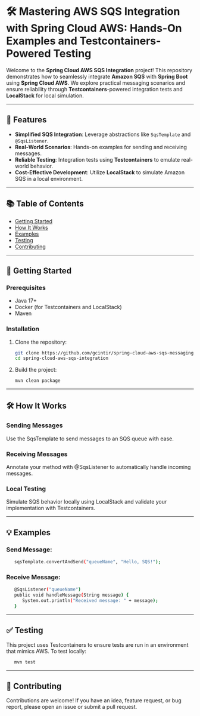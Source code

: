 # 🛠️ Mastering AWS SQS Integration with Spring Cloud AWS: Hands-On Examples and Testcontainers-Powered Testing

Welcome to the **Spring Cloud AWS SQS Integration** project! This repository demonstrates how to seamlessly integrate **Amazon SQS** with **Spring Boot** using **Spring Cloud AWS**. We explore practical messaging scenarios and ensure reliability through **Testcontainers**-powered integration tests and **LocalStack** for local simulation.

---

## 🚀 Features

- **Simplified SQS Integration**: Leverage abstractions like `SqsTemplate` and `@SqsListener`.
- **Real-World Scenarios**: Hands-on examples for sending and receiving messages.
- **Reliable Testing**: Integration tests using **Testcontainers** to emulate real-world behavior.
- **Cost-Effective Development**: Utilize **LocalStack** to simulate Amazon SQS in a local environment.

---

## 📚 Table of Contents

- [Getting Started](#-getting-started)
- [How It Works](#-how-it-works)
- [Examples](#-examples)
- [Testing](#-testing)
- [Contributing](#-contributing)

---

## 🔧 Getting Started

### Prerequisites
- Java 17+
- Docker (for Testcontainers and LocalStack)
- Maven

### Installation
1. Clone the repository:
   ```bash  
   git clone https://github.com/gcintir/spring-cloud-aws-sqs-messaging.git
   cd spring-cloud-aws-sqs-integration  

2. Build the project:
   ```bash  
   mvn clean package

---

## 🛠️ How It Works

### Sending Messages
Use the SqsTemplate to send messages to an SQS queue with ease.

### Receiving Messages
Annotate your method with @SqsListener to automatically handle incoming messages.

### Local Testing
Simulate SQS behavior locally using LocalStack and validate your implementation with Testcontainers.

---

## 💡 Examples

### Send Message:
```bash  
   sqsTemplate.convertAndSend("queueName", "Hello, SQS!");
```

### Receive Message:
```bash  
   @SqsListener("queueName")
   public void handleMessage(String message) {
      System.out.println("Received message: " + message);
   }
```

---

## ✅ Testing
This project uses Testcontainers to ensure tests are run in an environment that mimics AWS. To test locally:
```bash  
   mvn test
```

---

## 🤝 Contributing
Contributions are welcome! If you have an idea, feature request, or bug report, please open an issue or submit a pull request.